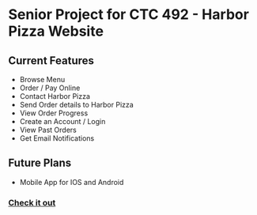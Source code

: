 # Senior Project for CTC 492 - Harbor Pizza Website
## Current Features 
* Browse Menu
* Order / Pay Online
* Contact Harbor Pizza
* Send Order details to Harbor Pizza 
* View Order Progress
* Create an Account / Login
* View Past Orders  
* Get Email Notifications 

## Future Plans
* Mobile App for IOS and Android
### [Check it out](https://www.harborpizza.app/)

